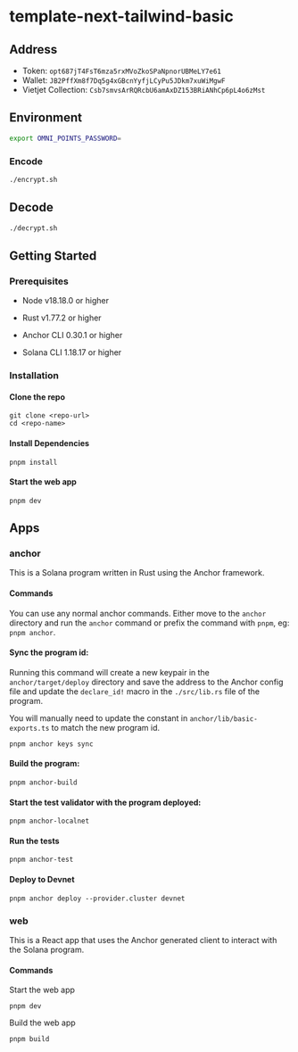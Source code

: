 # template-next-tailwind-basic

## Address
- Token: `opt687jT4FsT6mza5rxMVoZkoSPaNpnorUBMeLY7e61`
- Wallet: `JB2PffXm8f7Dq5g4xGBcnYyfjLCyPu5JDkm7xuWiMgwF`
- Vietjet Collection: `Csb7smvsArRQRcbU6amAxDZ153BRiANhCp6pL4o6zMst`
## Environment
```bash
export OMNI_POINTS_PASSWORD=
```

### Encode
```bash
./encrypt.sh
```

## Decode
```bash
./decrypt.sh
```




## Getting Started

### Prerequisites

- Node v18.18.0 or higher

- Rust v1.77.2 or higher
- Anchor CLI 0.30.1 or higher
- Solana CLI 1.18.17 or higher

### Installation

#### Clone the repo

```shell
git clone <repo-url>
cd <repo-name>
```

#### Install Dependencies

```shell
pnpm install
```

#### Start the web app

```
pnpm dev
```

## Apps

### anchor

This is a Solana program written in Rust using the Anchor framework.

#### Commands

You can use any normal anchor commands. Either move to the `anchor` directory and run the `anchor` command or prefix the command with `pnpm`, eg: `pnpm anchor`.

#### Sync the program id:

Running this command will create a new keypair in the `anchor/target/deploy` directory and save the address to the Anchor config file and update the `declare_id!` macro in the `./src/lib.rs` file of the program.

You will manually need to update the constant in `anchor/lib/basic-exports.ts` to match the new program id.

```shell
pnpm anchor keys sync
```

#### Build the program:

```shell
pnpm anchor-build
```

#### Start the test validator with the program deployed:

```shell
pnpm anchor-localnet
```

#### Run the tests

```shell
pnpm anchor-test
```

#### Deploy to Devnet

```shell
pnpm anchor deploy --provider.cluster devnet
```

### web

This is a React app that uses the Anchor generated client to interact with the Solana program.

#### Commands

Start the web app

```shell
pnpm dev
```

Build the web app

```shell
pnpm build
```
